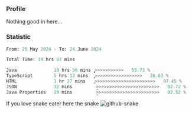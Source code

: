 ### Profile 

Nothing good in here...

### Statistic
<!--START_SECTION:waka-->

```python
From: 25 May 2024 - To: 24 June 2024

Total Time: 19 hrs 37 mins

Java              10 hrs 56 mins  ̡͎͎͎͎͎͎͎͎͎͎͎͎͎>>>>>>>>>>>   55.73 %
TypeScript        5 hrs 13 mins   ͎͎͎͎͎͎̝>>>>>>>>>>>>>>>>>>   26.63 %
HTML              1 hr 27 mins    ͎̞>>>>>>>>>>>>>>>>>>>>>>>   07.45 %
JSON              32 mins         ̝>>>>>>>>>>>>>>>>>>>>>>>>   02.72 %
Java Properties   29 mins         ̝>>>>>>>>>>>>>>>>>>>>>>>>   02.52 %
```

<!--END_SECTION:waka-->

If you love snake eater here the snake 
<picture>
  <source media="(prefers-color-scheme: dark)" srcset="https://github.com/pradana4648/pradana4648/blob/c0566a83ca6ea5f2e46bab00e717c4c82b4b5c4c/github-contribution-grid-snake-dark.svg" />
  <source media="(prefers-color-scheme: light)" srcset="https://github.com/pradana4648/pradana4648/blob/c0566a83ca6ea5f2e46bab00e717c4c82b4b5c4c/github-contribution-grid-snake.svg" />
  <img alt="github-snake" src="https://github.com/pradana4648/pradana4648/blob/c0566a83ca6ea5f2e46bab00e717c4c82b4b5c4c/github-contribution-grid-snake.svg" />
</picture>
